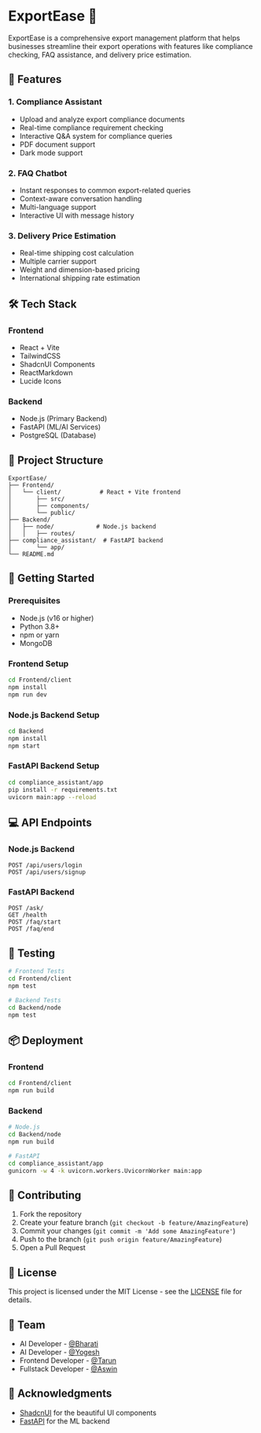 # ExportEase 🚀

ExportEase is a comprehensive export management platform that helps businesses streamline their export operations with features like compliance checking, FAQ assistance, and delivery price estimation.

## 🌟 Features

### 1. Compliance Assistant
- Upload and analyze export compliance documents
- Real-time compliance requirement checking
- Interactive Q&A system for compliance queries
- PDF document support
- Dark mode support

### 2. FAQ Chatbot
- Instant responses to common export-related queries
- Context-aware conversation handling
- Multi-language support
- Interactive UI with message history

### 3. Delivery Price Estimation
- Real-time shipping cost calculation
- Multiple carrier support
- Weight and dimension-based pricing
- International shipping rate estimation

## 🛠️ Tech Stack

### Frontend
- React + Vite
- TailwindCSS
- ShadcnUI Components
- ReactMarkdown
- Lucide Icons

### Backend
- Node.js (Primary Backend)
- FastAPI (ML/AI Services)
- PostgreSQL (Database)

## 📁 Project Structure

```
ExportEase/
├── Frontend/
│   └── client/           # React + Vite frontend
│       ├── src/
│       ├── components/
│       └── public/
├── Backend/
│   ├── node/            # Node.js backend
│   │   ├── routes/
├── compliance_assistant/  # FastAPI backend
│       └── app/
└── README.md
```

## 🚀 Getting Started

### Prerequisites
- Node.js (v16 or higher)
- Python 3.8+
- npm or yarn
- MongoDB

### Frontend Setup
```bash
cd Frontend/client
npm install
npm run dev
```

### Node.js Backend Setup
```bash
cd Backend
npm install
npm start
```

### FastAPI Backend Setup
```bash
cd compliance_assistant/app
pip install -r requirements.txt
uvicorn main:app --reload
```

## 💻 API Endpoints

### Node.js Backend

```
POST /api/users/login
POST /api/users/signup
```

### FastAPI Backend

```
POST /ask/
GET /health
POST /faq/start
POST /faq/end
```

## 🧪 Testing

```bash
# Frontend Tests
cd Frontend/client
npm test

# Backend Tests
cd Backend/node
npm test
```

## 📦 Deployment

### Frontend
```bash
cd Frontend/client
npm run build
```

### Backend
```bash
# Node.js
cd Backend/node
npm run build

# FastAPI
cd compliance_assistant/app
gunicorn -w 4 -k uvicorn.workers.UvicornWorker main:app
```

## 🤝 Contributing

1. Fork the repository
2. Create your feature branch (`git checkout -b feature/AmazingFeature`)
3. Commit your changes (`git commit -m 'Add some AmazingFeature'`)
4. Push to the branch (`git push origin feature/AmazingFeature`)
5. Open a Pull Request

## 📝 License

This project is licensed under the MIT License - see the [LICENSE](LICENSE) file for details.

## 👥 Team

- AI Developer - [@Bharati](https://github.com/vampbrain)
- AI Developer - [@Yogesh](https://github.com/backenddev)
- Frontend Developer - [@Tarun](https://github.com/jmt-genius)
- Fullstack Developer - [@Aswin](https://github.com/aswin-codes)

## 🙏 Acknowledgments

- [ShadcnUI](https://ui.shadcn.com/) for the beautiful UI components
- [FastAPI](https://fastapi.tiangolo.com/) for the ML backend
